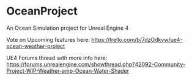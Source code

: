 # OceanProject
An Ocean Simulation project for Unreal Engine 4

Vote on Upcoming features here: 
https://trello.com/b/7dzOdkvw/ue4-ocean-weather-project

UE4 Forums thread with more info here:
https://forums.unrealengine.com/showthread.php?42092-Community-Project-WIP-Weather-amp-Ocean-Water-Shader
